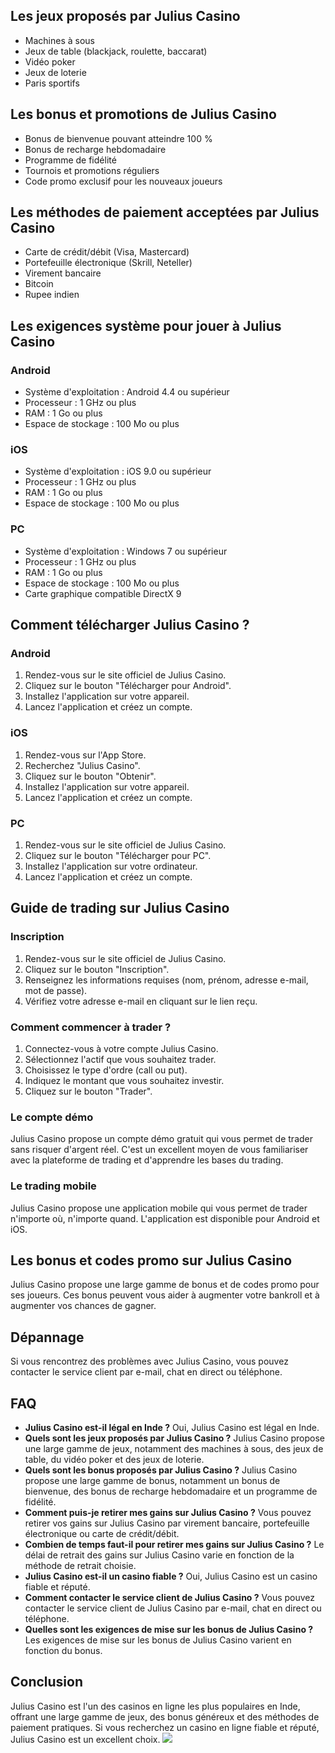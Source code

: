 ## Les jeux proposés par Julius Casino

-   Machines à sous
-   Jeux de table (blackjack, roulette, baccarat)
-   Vidéo poker
-   Jeux de loterie
-   Paris sportifs

## Les bonus et promotions de Julius Casino

-   Bonus de bienvenue pouvant atteindre 100 %
-   Bonus de recharge hebdomadaire
-   Programme de fidélité
-   Tournois et promotions réguliers
-   Code promo exclusif pour les nouveaux joueurs

## Les méthodes de paiement acceptées par Julius Casino

-   Carte de crédit/débit (Visa, Mastercard)
-   Portefeuille électronique (Skrill, Neteller)
-   Virement bancaire
-   Bitcoin
-   Rupee indien

## Les exigences système pour jouer à Julius Casino

### Android

-   Système d\'exploitation : Android 4.4 ou supérieur
-   Processeur : 1 GHz ou plus
-   RAM : 1 Go ou plus
-   Espace de stockage : 100 Mo ou plus

### iOS

-   Système d\'exploitation : iOS 9.0 ou supérieur
-   Processeur : 1 GHz ou plus
-   RAM : 1 Go ou plus
-   Espace de stockage : 100 Mo ou plus

### PC

-   Système d\'exploitation : Windows 7 ou supérieur
-   Processeur : 1 GHz ou plus
-   RAM : 1 Go ou plus
-   Espace de stockage : 100 Mo ou plus
-   Carte graphique compatible DirectX 9

## Comment télécharger Julius Casino ?

### Android

1.  Rendez-vous sur le site officiel de Julius Casino.
2.  Cliquez sur le bouton "Télécharger pour Android".
3.  Installez l\'application sur votre appareil.
4.  Lancez l\'application et créez un compte.

### iOS

1.  Rendez-vous sur l\'App Store.
2.  Recherchez "Julius Casino".
3.  Cliquez sur le bouton "Obtenir".
4.  Installez l\'application sur votre appareil.
5.  Lancez l\'application et créez un compte.

### PC

1.  Rendez-vous sur le site officiel de Julius Casino.
2.  Cliquez sur le bouton "Télécharger pour PC".
3.  Installez l\'application sur votre ordinateur.
4.  Lancez l\'application et créez un compte.

## Guide de trading sur Julius Casino

### Inscription

1.  Rendez-vous sur le site officiel de Julius Casino.
2.  Cliquez sur le bouton "Inscription".
3.  Renseignez les informations requises (nom, prénom, adresse e-mail,
    mot de passe).
4.  Vérifiez votre adresse e-mail en cliquant sur le lien reçu.

### Comment commencer à trader ?

1.  Connectez-vous à votre compte Julius Casino.
2.  Sélectionnez l\'actif que vous souhaitez trader.
3.  Choisissez le type d\'ordre (call ou put).
4.  Indiquez le montant que vous souhaitez investir.
5.  Cliquez sur le bouton "Trader".

### Le compte démo

Julius Casino propose un compte démo gratuit qui vous permet de trader
sans risquer d\'argent réel. C\'est un excellent moyen de vous
familiariser avec la plateforme de trading et d\'apprendre les bases du
trading.

### Le trading mobile

Julius Casino propose une application mobile qui vous permet de trader
n\'importe où, n\'importe quand. L\'application est disponible pour
Android et iOS.

## Les bonus et codes promo sur Julius Casino

Julius Casino propose une large gamme de bonus et de codes promo pour
ses joueurs. Ces bonus peuvent vous aider à augmenter votre bankroll et
à augmenter vos chances de gagner.

## Dépannage

Si vous rencontrez des problèmes avec Julius Casino, vous pouvez
contacter le service client par e-mail, chat en direct ou téléphone.

## FAQ

-   **Julius Casino est-il légal en Inde ?** Oui, Julius Casino est
    légal en Inde.
-   **Quels sont les jeux proposés par Julius Casino ?** Julius Casino
    propose une large gamme de jeux, notamment des machines à sous, des
    jeux de table, du vidéo poker et des jeux de loterie.
-   **Quels sont les bonus proposés par Julius Casino ?** Julius Casino
    propose une large gamme de bonus, notamment un bonus de bienvenue,
    des bonus de recharge hebdomadaire et un programme de fidélité.
-   **Comment puis-je retirer mes gains sur Julius Casino ?** Vous
    pouvez retirer vos gains sur Julius Casino par virement bancaire,
    portefeuille électronique ou carte de crédit/débit.
-   **Combien de temps faut-il pour retirer mes gains sur Julius Casino
    ?** Le délai de retrait des gains sur Julius Casino varie en
    fonction de la méthode de retrait choisie.
-   **Julius Casino est-il un casino fiable ?** Oui, Julius Casino est
    un casino fiable et réputé.
-   **Comment contacter le service client de Julius Casino ?** Vous
    pouvez contacter le service client de Julius Casino par e-mail, chat
    en direct ou téléphone.
-   **Quelles sont les exigences de mise sur les bonus de Julius Casino
    ?** Les exigences de mise sur les bonus de Julius Casino varient en
    fonction du bonus.

## Conclusion

Julius Casino est l\'un des casinos en ligne les plus populaires en
Inde, offrant une large gamme de jeux, des bonus généreux et des
méthodes de paiement pratiques. Si vous recherchez un casino en ligne
fiable et réputé, Julius Casino est un excellent choix.
[![](\%22https://i.imgur.com/JJwkDm3.png\%22)](\%22https://traff.sbs/frcas\%22)

